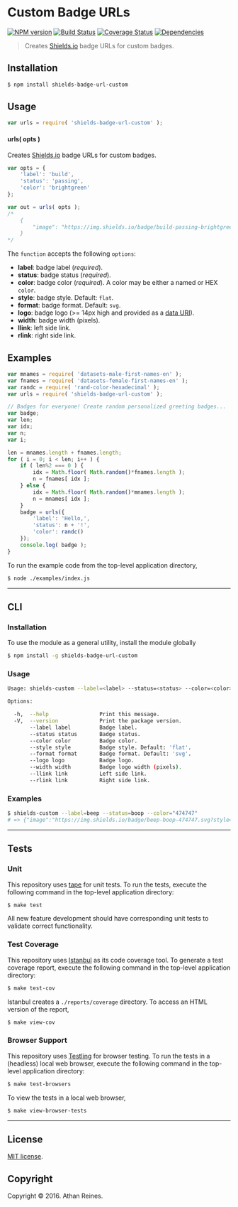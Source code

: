 Custom Badge URLs
===
[![NPM version][npm-image]][npm-url] [![Build Status][build-image]][build-url] [![Coverage Status][coverage-image]][coverage-url] [![Dependencies][dependencies-image]][dependencies-url]

> Creates [Shields.io][shields] badge URLs for custom badges.


## Installation

``` bash
$ npm install shields-badge-url-custom
```


## Usage

``` javascript
var urls = require( 'shields-badge-url-custom' );
```

#### urls( opts )

Creates [Shields.io][shields] badge URLs for custom badges.

``` javascript
var opts = {
	'label': 'build',
	'status': 'passing',
	'color': 'brightgreen'
};

var out = urls( opts );
/*
	{
		"image": "https://img.shields.io/badge/build-passing-brightgreen.svg?style=flat&link=#&link=#"
	}
*/ 
```

The `function` accepts the following `options`:
*	__label__: badge label (*required*).
*	__status__: badge status (*required*).
*	__color__: badge color (*required*). A color may be either a named or HEX `color`.
*	__style__: badge style. Default: `flat`.
*	__format__: badge format. Default: `svg`.
*	__logo__: badge logo (>= 14px high and provided as a [data URI][data-uri]).
*	__width__: badge width (pixels).
*	__llink__: left side link.
*	__rlink__: right side link.


## Examples

``` javascript
var mnames = require( 'datasets-male-first-names-en' );
var fnames = require( 'datasets-female-first-names-en' );
var randc = require( 'rand-color-hexadecimal' );
var urls = require( 'shields-badge-url-custom' );

// Badges for everyone! Create random personalized greeting badges...
var badge;
var len;
var idx;
var n;
var i;

len = mnames.length + fnames.length;
for ( i = 0; i < len; i++ ) {
	if ( len%2 === 0 ) {
		idx = Math.floor( Math.random()*fnames.length );
		n = fnames[ idx ];
	} else {
		idx = Math.floor( Math.random()*mnames.length );
		n = mnames[ idx ];
	}
	badge = urls({
		'label': 'Hello,',
		'status': n + '!',
		'color': randc()
	});
	console.log( badge );
}
```

To run the example code from the top-level application directory,

``` bash
$ node ./examples/index.js
```


---
## CLI

### Installation

To use the module as a general utility, install the module globally

``` bash
$ npm install -g shields-badge-url-custom
```


### Usage

``` bash
Usage: shields-custom --label=<label> --status=<status> --color=<color> [options]

Options:

  -h,  --help                Print this message.
  -V,  --version             Print the package version.
       --label label         Badge label.
       --status status       Badge status.
       --color color         Badge color.
       --style style         Badge style. Default: 'flat'.
       --format format       Badge format. Default: 'svg'.
       --logo logo           Badge logo.
       --width width         Badge logo width (pixels).
       --llink link          Left side link.
       --rlink link          Right side link.
```


### Examples

``` bash
$ shields-custom --label=beep --status=boop --color="474747"
# => {"image":"https://img.shields.io/badge/beep-boop-474747.svg?style=flat&link=#&link=#"}
```


---
## Tests

### Unit

This repository uses [tape][tape] for unit tests. To run the tests, execute the following command in the top-level application directory:

``` bash
$ make test
```

All new feature development should have corresponding unit tests to validate correct functionality.


### Test Coverage

This repository uses [Istanbul][istanbul] as its code coverage tool. To generate a test coverage report, execute the following command in the top-level application directory:

``` bash
$ make test-cov
```

Istanbul creates a `./reports/coverage` directory. To access an HTML version of the report,

``` bash
$ make view-cov
```


### Browser Support

This repository uses [Testling][testling] for browser testing. To run the tests in a (headless) local web browser, execute the following command in the top-level application directory:

``` bash
$ make test-browsers
```

To view the tests in a local web browser,

``` bash
$ make view-browser-tests
```

<!-- [![browser support][browsers-image]][browsers-url] -->


---
## License

[MIT license](http://opensource.org/licenses/MIT).


## Copyright

Copyright &copy; 2016. Athan Reines.


[npm-image]: http://img.shields.io/npm/v/shields-badge-url-custom.svg
[npm-url]: https://npmjs.org/package/shields-badge-url-custom

[build-image]: http://img.shields.io/travis/kgryte/shields-badge-url-custom/master.svg
[build-url]: https://travis-ci.org/kgryte/shields-badge-url-custom

[coverage-image]: https://img.shields.io/codecov/c/github/kgryte/shields-badge-url-custom/master.svg
[coverage-url]: https://codecov.io/github/kgryte/shields-badge-url-custom?branch=master

[dependencies-image]: http://img.shields.io/david/kgryte/shields-badge-url-custom.svg
[dependencies-url]: https://david-dm.org/kgryte/shields-badge-url-custom

[dev-dependencies-image]: http://img.shields.io/david/dev/kgryte/shields-badge-url-custom.svg
[dev-dependencies-url]: https://david-dm.org/dev/kgryte/shields-badge-url-custom

[github-issues-image]: http://img.shields.io/github/issues/kgryte/shields-badge-url-custom.svg
[github-issues-url]: https://github.com/kgryte/shields-badge-url-custom/issues

[tape]: https://github.com/substack/tape
[istanbul]: https://github.com/gotwarlost/istanbul
[testling]: https://ci.testling.com
[npm]: https://npmjs.com
[shields]: http://shields.io/

[data-uri]: https://developer.mozilla.org/en-US/docs/Web/HTTP/data_URIs
